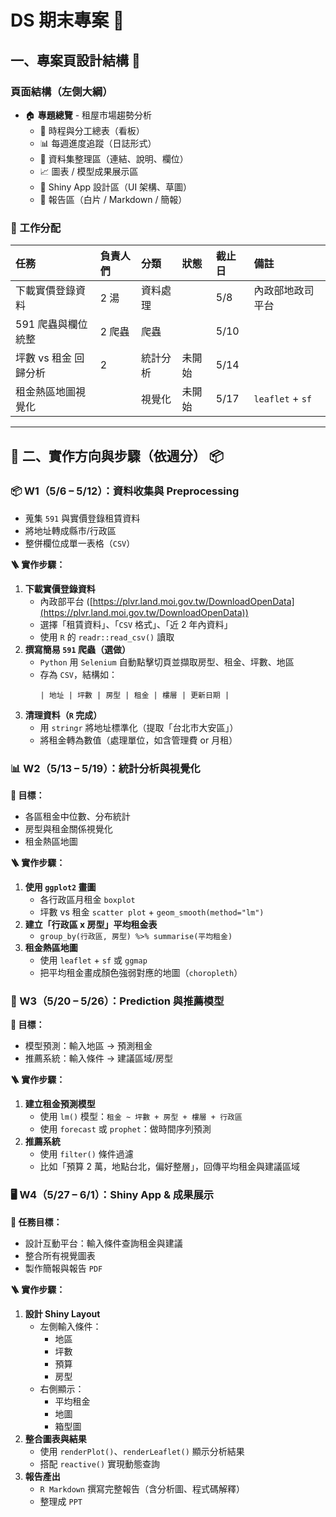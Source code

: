 # DS 期末專案 📁

## 一、專案頁設計結構 🔹

### 頁面結構（左側大綱）

-   🏠 **專題總覽** - 租屋市場趨勢分析
    -   📅 時程與分工總表（看板）
    -   📊 每週進度追蹤（日誌形式）
    -   📁 資料集整理區（連結、說明、欄位）
    -   📈 圖表 / 模型成果展示區
    -   🧪 Shiny App 設計區（UI 架構、草圖）
    -   📄 報告區（白片 / Markdown / 簡報）

### 🔧 工作分配

| 任務                  | 負責人們 | 分類     | 狀態   | 截止日 | 備註             |
| :-------------------- | :------- | :------- | :----- | :----- | :--------------- |
| 下載實價登錄資料      | 2 湯   | 資料處理 |        | 5/8    | 內政部地政司平台 |
| 591 爬蟲與欄位統整    | 2 爬蟲   | 爬蟲     |        | 5/10   |                  |
| 坪數 vs 租金 回歸分析 | 2        | 統計分析 | 未開始 | 5/14   |                  |
| 租金熱區地圖視覺化    |          | 視覺化   | 未開始 | 5/17   | `leaflet` + `sf` |

---

## 🧠 二、實作方向與步驟（依週分） 📦

### 📦 W1（5/6 – 5/12）：資料收集與 Preprocessing

-   蒐集 `591` 與實價登錄租賃資料
-   將地址轉成縣市/行政區
-   整併欄位成單一表格（`CSV`）

**🪜 實作步驟：**

1.  **下載實價登錄資料**
    -   內政部平台 ([https://plvr.land.moi.gov.tw/DownloadOpenData](https://plvr.land.moi.gov.tw/DownloadOpenData))
    -   選擇「租賃資料」、「`CSV` 格式」、「近 2 年內資料」
    -   使用 `R` 的 `readr::read_csv()` 讀取
2.  **撰寫簡易 `591` 爬蟲（選做）**
    -   `Python` 用 `Selenium` 自動點擊切頁並擷取房型、租金、坪數、地區
    -   存為 `CSV`，結構如：
        ```
        | 地址 | 坪數 | 房型 | 租金 | 樓層 | 更新日期 |
        ```
3.  **清理資料（`R` 完成）**
    -   用 `stringr` 將地址標準化（提取「台北市大安區」）
    -   將租金轉為數值（處理單位，如含管理費 or 月租）

### 📊 W2（5/13 – 5/19）：統計分析與視覺化

**🔹 目標：**

-   各區租金中位數、分布統計
-   房型與租金關係視覺化
-   租金熱區地圖

**🪜 實作步驟：**

1.  **使用 `ggplot2` 畫圖**
    -   各行政區月租金 `boxplot`
    -   坪數 vs 租金 `scatter plot` + `geom_smooth(method="lm")`
2.  **建立「行政區 x 房型」平均租金表**
    -   `group_by(行政區, 房型) %>% summarise(平均租金)`
3.  **租金熱區地圖**
    -   使用 `leaflet` + `sf` 或 `ggmap`
    -   把平均租金畫成顏色強弱對應的地圖（`choropleth`）

### 🤖 W3（5/20 – 5/26）：Prediction 與推薦模型

**🔹 目標：**

-   模型預測：輸入地區 → 預測租金
-   推薦系統：輸入條件 → 建議區域/房型

**🪜 實作步驟：**

1.  **建立租金預測模型**
    -   使用 `lm()` 模型：`租金 ~ 坪數 + 房型 + 樓層 + 行政區`
    -   使用 `forecast` 或 `prophet`：做時間序列預測
2.  **推薦系統**
    -   使用 `filter()` 條件過濾
    -   比如「預算 2 萬，地點台北，偏好整層」，回傳平均租金與建議區域

### 🖥️ W4（5/27 – 6/1）：Shiny App & 成果展示

**🔹 任務目標：**

-   設計互動平台：輸入條件查詢租金與建議
-   整合所有視覺圖表
-   製作簡報與報告 `PDF`

**🪜 實作步驟：**

1.  **設計 Shiny Layout**
    -   左側輸入條件：
        -   地區
        -   坪數
        -   預算
        -   房型
    -   右側顯示：
        -   平均租金
        -   地圖
        -   箱型圖
2.  **整合圖表與結果**
    -   使用 `renderPlot()`、`renderLeaflet()` 顯示分析結果
    -   搭配 `reactive()` 實現動態查詢
3.  **報告產出**
    -   `R Markdown` 撰寫完整報告（含分析圖、程式碼解釋）
    -   整理成 `PPT`

